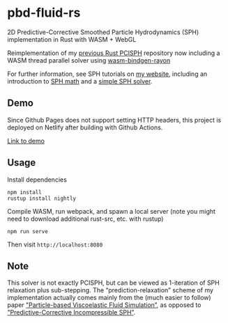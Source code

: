 # pbd-fluid-rs
2D Predictive-Corrective Smoothed Particle Hydrodynamics (SPH) implementation in Rust with WASM + WebGL

Reimplementation of my [previous Rust PCISPH](https://github.com/cerrno/pcisph-rs) repository now including a WASM thread parallel solver using [wasm-bindgen-rayon](https://github.com/GoogleChromeLabs/wasm-bindgen-rayon)

For further information, see SPH tutorials on [my website](https://lucasschuermann.com/writing), including an introduction to [SPH math](https://lucasschuermann.com/writing/particle-based-fluid-simulation) and a [simple SPH solver](https://lucasschuermann.com/writing/implementing-sph-in-2d).

## Demo
Since Github Pages does not support setting HTTP headers, this project is deployed on Netlify after building with Github Actions.

[Link to demo](https://pcisph-wasm.netlify.app)

## Usage
Install dependencies
```
npm install
rustup install nightly
```

Compile WASM, run webpack, and spawn a local server (note you might need to download additional rust-src, etc. with rustup)
```
npm run serve
```
Then visit `http://localhost:8080`

## Note
This solver is not exactly PCISPH, but can be viewed as 1-iteration of SPH relaxation plus sub-stepping. The “prediction-relaxation” scheme of my implementation actually comes mainly from the (much easier to follow) paper ["Particle-based Viscoelastic Fluid Simulation”](https://dl.acm.org/doi/10.1145/1073368.1073400), as opposed to ["Predictive-Corrective Incompressible SPH”](https://dl.acm.org/doi/10.1145/1576246.1531346).
